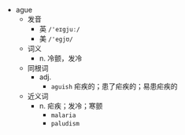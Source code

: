 - ague
  - 发音
    - 英 `/'eɪgjuː/`
    - 美 `/'egjʊ/`
  - 词义
    - n. 冷颤，发冷
  - 同根词
    - adj.
      - `aguish` 疟疾的；患了疟疾的；易患疟疾的
  - 近义词
    - n. 疟疾；发冷；寒颤
      - `malaria`
      - `paludism`
